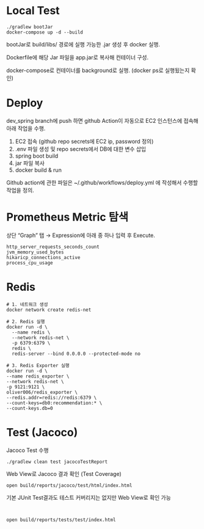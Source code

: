# Local Test

```
./gradlew bootJar
docker-compose up -d --build
```
bootJar로 build/libs/ 경로에 실행 가능한 .jar 생성 후 docker 실행. 

Dockerfile에 해당 Jar 파일을 app.jar로 복사해 컨테이너 구성.

docker-compose로 컨테이너를 background로 실행.
(docker ps로 실행됬는지 확인)

# Deploy

dev_spring branch에 push 하면 github Action이 자동으로 EC2 인스턴스에 접속해 아래 작업을 수행.

1. EC2 접속 (github repo secrets에 EC2 ip, password 정의)
2. .env 파일 생성 및 repo secrets에서 DB에 대한 변수 삽입
3. spring boot build
4. jar 파일 복사
5. docker build & run

Github action에 관한 파일은 ~/.github/workflows/deploy.yml 에 작성해서 수행할 작업을 정의.

# Prometheus Metric 탐색

상단 “Graph” 탭 → Expression에 아래 중 하나 입력 후 Execute.

```
http_server_requests_seconds_count
jvm_memory_used_bytes
hikaricp_connections_active
process_cpu_usage
```

# Redis
```
# 1. 네트워크 생성
docker network create redis-net

# 2. Redis 실행 
docker run -d \
  --name redis \
  --network redis-net \
  -p 6379:6379 \
  redis \
  redis-server --bind 0.0.0.0 --protected-mode no

# 3. Redis Exporter 실행 
docker run -d \
--name redis_exporter \
--network redis-net \
-p 9121:9121 \
oliver006/redis_exporter \
--redis.addr=redis://redis:6379 \
--count-keys=db0:recommendation:* \
--count-keys.db=0
```

# Test (Jacoco)

Jacoco Test 수행

```
./gradlew clean test jacocoTestReport
```

Web View로 Jacoco 결과 확인 (Test Coverage)

```
open build/reports/jacoco/test/html/index.html
```

기본 JUnit Test결과도 테스트 커버리지는 없지만 Web View로 확인 가능

```


open build/reports/tests/test/index.html
```
